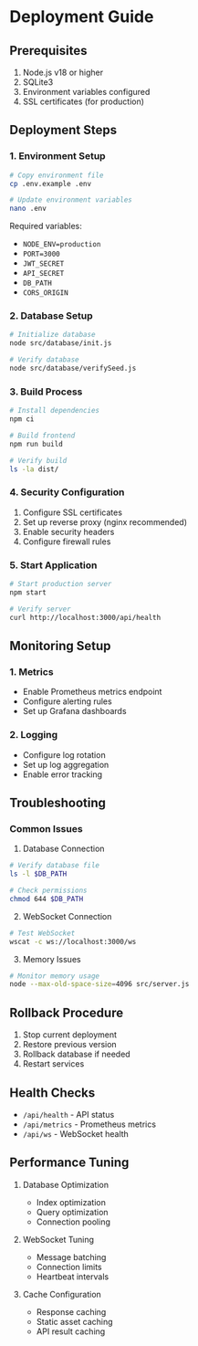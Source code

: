 # Deployment Guide

## Prerequisites

1. Node.js v18 or higher
2. SQLite3
3. Environment variables configured
4. SSL certificates (for production)

## Deployment Steps

### 1. Environment Setup

```bash
# Copy environment file
cp .env.example .env

# Update environment variables
nano .env
```

Required variables:
- `NODE_ENV=production`
- `PORT=3000`
- `JWT_SECRET`
- `API_SECRET`
- `DB_PATH`
- `CORS_ORIGIN`

### 2. Database Setup

```bash
# Initialize database
node src/database/init.js

# Verify database
node src/database/verifySeed.js
```

### 3. Build Process

```bash
# Install dependencies
npm ci

# Build frontend
npm run build

# Verify build
ls -la dist/
```

### 4. Security Configuration

1. Configure SSL certificates
2. Set up reverse proxy (nginx recommended)
3. Enable security headers
4. Configure firewall rules

### 5. Start Application

```bash
# Start production server
npm start

# Verify server
curl http://localhost:3000/api/health
```

## Monitoring Setup

### 1. Metrics

- Enable Prometheus metrics endpoint
- Configure alerting rules
- Set up Grafana dashboards

### 2. Logging

- Configure log rotation
- Set up log aggregation
- Enable error tracking

## Troubleshooting

### Common Issues

1. Database Connection
```bash
# Verify database file
ls -l $DB_PATH

# Check permissions
chmod 644 $DB_PATH
```

2. WebSocket Connection
```bash
# Test WebSocket
wscat -c ws://localhost:3000/ws
```

3. Memory Issues
```bash
# Monitor memory usage
node --max-old-space-size=4096 src/server.js
```

## Rollback Procedure

1. Stop current deployment
2. Restore previous version
3. Rollback database if needed
4. Restart services

## Health Checks

- `/api/health` - API status
- `/api/metrics` - Prometheus metrics
- `/api/ws` - WebSocket health

## Performance Tuning

1. Database Optimization
   - Index optimization
   - Query optimization
   - Connection pooling

2. WebSocket Tuning
   - Message batching
   - Connection limits
   - Heartbeat intervals

3. Cache Configuration
   - Response caching
   - Static asset caching
   - API result caching
